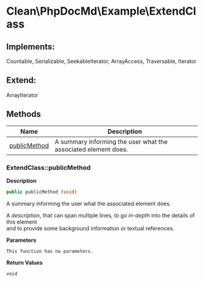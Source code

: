 # Clean\PhpDocMd\Example\ExtendClass  



## Implements:

Countable, Serializable, SeekableIterator, ArrayAccess, Traversable, Iterator

## Extend:

ArrayIterator

## Methods

| Name | Description |
|------|-------------|
|[publicMethod](#extendclasspublicmethod)|A summary informing the user what the associated element does.|



### ExtendClass::publicMethod  

**Description**

```php
public publicMethod (void)
```

A summary informing the user what the associated element does. 

A *description*, that can span multiple lines, to go _in-depth_ into the details of this element  
and to provide some background information or textual references. 

**Parameters**

`This function has no parameters.`

**Return Values**

`void`




